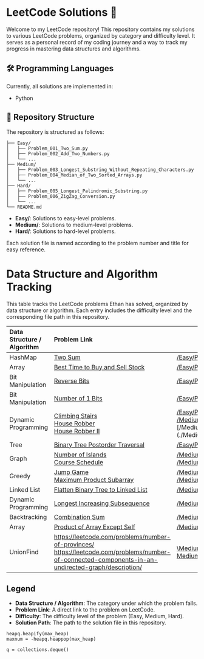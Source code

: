 # LeetCode Solutions 📝

Welcome to my LeetCode repository! This repository contains my solutions to various LeetCode problems, organized by category and difficulty level. It serves as a personal record of my coding journey and a way to track my progress in mastering data structures and algorithms.



## 🛠️ Programming Languages

Currently, all solutions are implemented in:

- Python



## 📁 Repository Structure

The repository is structured as follows:

```
├── Easy/
│   ├── Problem_001_Two_Sum.py
│   ├── Problem_002_Add_Two_Numbers.py
│   └── ...
├── Medium/
│   ├── Problem_003_Longest_Substring_Without_Repeating_Characters.py
│   ├── Problem_004_Median_of_Two_Sorted_Arrays.py
│   └── ...
├── Hard/
│   ├── Problem_005_Longest_Palindromic_Substring.py
│   ├── Problem_006_ZigZag_Conversion.py
│   └── ...
└── README.md
```

- **Easy/**: Solutions to easy-level problems.
- **Medium/**: Solutions to medium-level problems.
- **Hard/**: Solutions to hard-level problems.

Each solution file is named according to the problem number and title for easy reference.



# Data Structure and Algorithm Tracking

This table tracks the LeetCode problems Ethan has solved, organized by data structure or algorithm. Each entry includes the difficulty level and the corresponding file path in this repository.

| Data Structure / Algorithm | Problem Link                                                 | Solution Path                                                |
| :------------------------- | :----------------------------------------------------------- | ------------------------------------------------------------ |
| HashMap                    | [Two Sum](https://leetcode.com/problems/two-sum/)            | [/Easy/Problem_001_Two_Sum.py](./Easy/Problem_001_Two_Sum.py) |
| Array                      | [Best Time to Buy and Sell Stock](https://leetcode.com/problems/best-time-to-buy-and-sell-stock/) | [/Easy/Problem_121_Best_Time_to_Buy_and_Sell_Stock.py](./Easy/Problem_121_Best_Time_to_Buy_and_Sell_Stock.py) |
| Bit Manipulation           | [Reverse Bits](https://leetcode.com/problems/reverse-bits/)  | [/Easy/Problem_190_Reverse_Bits.py](./Easy/Problem_190_Reverse_Bits.py) |
| Bit Manipulation           | [Number of 1 Bits](https://leetcode.com/problems/number-of-1-bits/) | [/Easy/Problem_191_Number_of_1_bit.py](./Easy/Problem_191_Number_of_1_bit.py) |
| Dynamic Programming        | [Climbing Stairs](https://leetcode.com/problems/climbing-stairs/)<br />[House Robber](https://leetcode.com/problems/house-robber/)<br />[House Robber II](https://leetcode.com/problems/house-robber-ii/) | [/Easy/Problem_070_Climbing_Stairs.py](./Easy/Problem_070_Climbing_Stairs.py)<br />[/Medium/Problem_198_House_Robber.py](./Medium/Problem_198_House_Robber.py)<br />[/Medium/Problem_213_House_Robber II.py](./Medium/Problem_213_House_Robber II.py) |
| Tree                       | [Binary Tree Postorder Traversal](https://leetcode.com/problems/binary-tree-postorder-traversal/) | [/Easy/Problem_145_Binary_Tree_Postorder_Traversal.py](./Easy/Problem_145_Binary_Tree_Postorder_Traversal.py) |
| Graph                      | [Number of Islands](https://leetcode.com/problems/number-of-islands/)<br />[Course Schedule](https://leetcode.com/problems/course-schedule/) | [/Medium/Problem_200_Number_of_Islands.py](./Medium/Problem_200_Number_of_Islands.py)<br />[/Medium/Problem_207_Course_Schedule.py](./Medium/Problem_207_Course_Schedule.py) |
| Greedy                     | [Jump Game](https://leetcode.com/problems/jump-game/)<br />[Maximum Product Subarray](https://leetcode.com/problems/maximum-product-subarray/) | [/Medium/Problem_055_Jump_Game.py](./Medium/Problem_055_Jump_Game.py)<br />[/Medium/Problem_152_Maximum_Product_Subarray.py](./Medium/Problem_152_Maximum_Product_Subarray.py) |
| Linked List                | [Flatten Binary Tree to Linked List](https://leetcode.com/problems/flatten-binary-tree-to-linked-list/) | [/Medium/Problem_114._Flatten_Binary_Tree_to_Linked_List.py](./Medium/Problem_114._Flatten_Binary_Tree_to_Linked_List.py) |
| Dynamic Programming        | [Longest Increasing Subsequence](https://leetcode.com/problems/longest-increasing-subsequence/) | [/Medium/Problem_300_Longest_Increasing_Subsequence.py](./Medium/Problem_300_Longest_Increasing_Subsequence.py) |
| Backtracking               | [Combination Sum](https://leetcode.com/problems/combination-sum/) | [/Medium/Problem_039_Combination_Sum.py](./Medium/Problem_039_Combination_Sum.py) |
| Array                      | [Product of Array Except Self](https://leetcode.com/problems/product-of-array-except-self/) | [/Medium/Problem_238_Product_of_Array_Except_Self.py](./Medium/Problem_238_Product_of_Array_Except_Self.py) |
| UnionFind                  | https://leetcode.com/problems/number-of-provinces/<br />https://leetcode.com/problems/number-of-connected-components-in-an-undirected-graph/description/ | [\Medium\Problem_323_Number_Of_Connected_Components.py](\Medium\Problem_323_Number_Of_Connected_Components.py)<br />[Medium\Problem_547_Number_of_Provinces.py](Medium\Problem_547_Number_of_Provinces.py) |



## Legend

- **Data Structure / Algorithm**: The category under which the problem falls.
- **Problem Link**: A direct link to the problem on LeetCode.
- **Difficulty**: The difficulty level of the problem (Easy, Medium, Hard).
- **Solution Path**: The path to the solution file in this repository.

```
heapq.heapify(max_heap)
maxnum = -heapq.heappop(max_heap)
```

```
q = collections.deque()
```